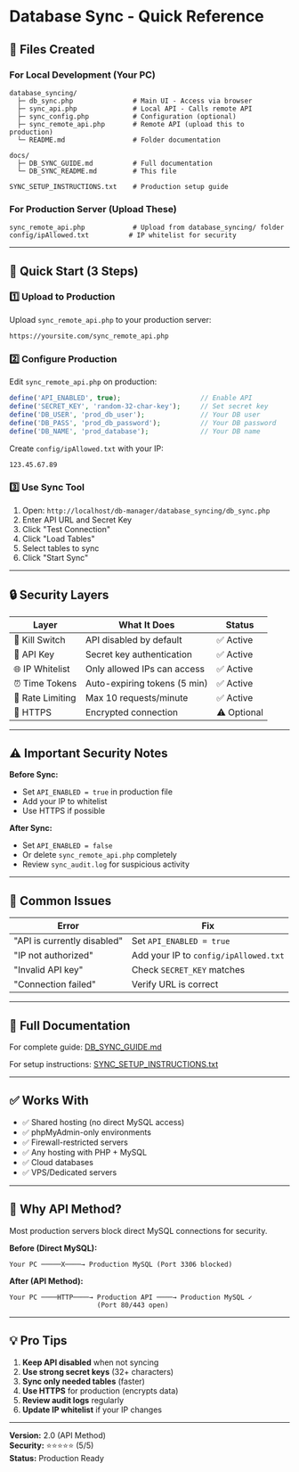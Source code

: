 # Database Sync - Quick Reference

## 📁 Files Created

### For Local Development (Your PC)
```
database_syncing/
  ├─ db_sync.php               # Main UI - Access via browser
  ├─ sync_api.php              # Local API - Calls remote API
  ├─ sync_config.php           # Configuration (optional)
  ├─ sync_remote_api.php       # Remote API (upload this to production)
  └─ README.md                 # Folder documentation

docs/
  ├─ DB_SYNC_GUIDE.md          # Full documentation
  └─ DB_SYNC_README.md         # This file

SYNC_SETUP_INSTRUCTIONS.txt    # Production setup guide
```

### For Production Server (Upload These)
```
sync_remote_api.php            # Upload from database_syncing/ folder
config/ipAllowed.txt          # IP whitelist for security
```

---

## 🚀 Quick Start (3 Steps)

### 1️⃣ Upload to Production

Upload `sync_remote_api.php` to your production server:
```
https://yoursite.com/sync_remote_api.php
```

### 2️⃣ Configure Production

Edit `sync_remote_api.php` on production:

```php
define('API_ENABLED', true);                    // Enable API
define('SECRET_KEY', 'random-32-char-key');     // Set secret key
define('DB_USER', 'prod_db_user');              // Your DB user
define('DB_PASS', 'prod_db_password');          // Your DB password
define('DB_NAME', 'prod_database');             // Your DB name
```

Create `config/ipAllowed.txt` with your IP:
```
123.45.67.89
```

### 3️⃣ Use Sync Tool

1. Open: `http://localhost/db-manager/database_syncing/db_sync.php`
2. Enter API URL and Secret Key
3. Click "Test Connection"
4. Click "Load Tables"
5. Select tables to sync
6. Click "Start Sync"

---

## 🔒 Security Layers

| Layer | What It Does | Status |
|-------|-------------|--------|
| 🔴 Kill Switch | API disabled by default | ✅ Active |
| 🔑 API Key | Secret key authentication | ✅ Active |
| 🌐 IP Whitelist | Only allowed IPs can access | ✅ Active |
| ⏰ Time Tokens | Auto-expiring tokens (5 min) | ✅ Active |
| 🚦 Rate Limiting | Max 10 requests/minute | ✅ Active |
| 🔐 HTTPS | Encrypted connection | ⚠️ Optional |

---

## ⚠️ Important Security Notes

**Before Sync:**
- Set `API_ENABLED = true` in production file
- Add your IP to whitelist
- Use HTTPS if possible

**After Sync:**
- Set `API_ENABLED = false` 
- Or delete `sync_remote_api.php` completely
- Review `sync_audit.log` for suspicious activity

---

## 🐛 Common Issues

| Error | Fix |
|-------|-----|
| "API is currently disabled" | Set `API_ENABLED = true` |
| "IP not authorized" | Add your IP to `config/ipAllowed.txt` |
| "Invalid API key" | Check `SECRET_KEY` matches |
| "Connection failed" | Verify URL is correct |

---

## 📖 Full Documentation

For complete guide: [DB_SYNC_GUIDE.md](DB_SYNC_GUIDE.md)

For setup instructions: [SYNC_SETUP_INSTRUCTIONS.txt](../SYNC_SETUP_INSTRUCTIONS.txt)

---

## ✅ Works With

- ✅ Shared hosting (no direct MySQL access)
- ✅ phpMyAdmin-only environments
- ✅ Firewall-restricted servers
- ✅ Any hosting with PHP + MySQL
- ✅ Cloud databases
- ✅ VPS/Dedicated servers

---

## 🎯 Why API Method?

Most production servers block direct MySQL connections for security.

**Before (Direct MySQL):**
```
Your PC ─────X────→ Production MySQL (Port 3306 blocked)
```

**After (API Method):**
```
Your PC ────HTTP────→ Production API ────→ Production MySQL ✓
                      (Port 80/443 open)
```

---

## 💡 Pro Tips

1. **Keep API disabled** when not syncing
2. **Use strong secret keys** (32+ characters)
3. **Sync only needed tables** (faster)
4. **Use HTTPS** for production (encrypts data)
5. **Review audit logs** regularly
6. **Update IP whitelist** if your IP changes

---

**Version:** 2.0 (API Method)  
**Security:** ⭐⭐⭐⭐⭐ (5/5)  
**Status:** Production Ready

